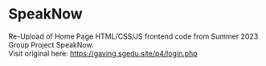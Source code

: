 # SpeakNow
Re-Upload of Home Page HTML/CSS/JS frontend code from Summer 2023 Group Project SpeakNow.</br>
Visit original here: https://gaving.sgedu.site/p4/login.php
